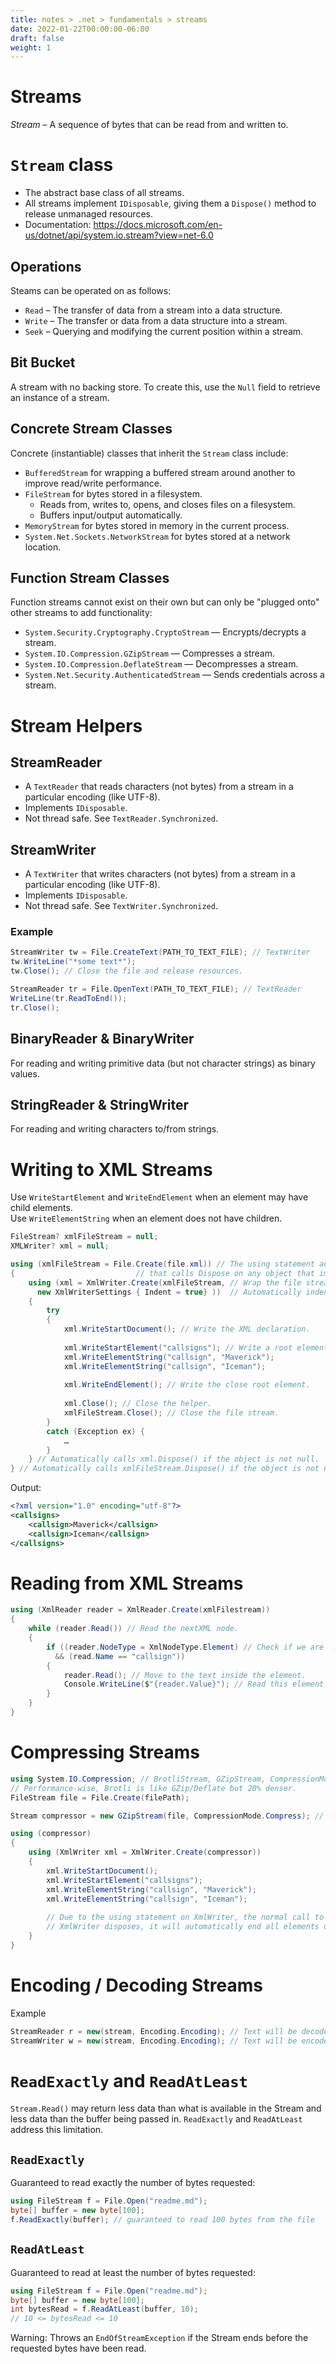 ```yaml
---
title: notes > .net > fundamentals > streams
date: 2022-01-22T00:00:00-06:00
draft: false
weight: 1
---
```


# Streams
*Stream* – A sequence of bytes that can be read from and written to.

# `Stream` class
- The abstract base class of all streams.  
- All streams implement `IDisposable`, giving them a `Dispose()` method to release unmanaged resources.
- Documentation: https://docs.microsoft.com/en-us/dotnet/api/system.io.stream?view=net-6.0

## Operations
Steams can be operated on as follows:
- `Read` – The transfer of data from a stream into a data structure.
- `Write` – The transfer or data from a data structure into a stream.
- `Seek` – Querying and modifying the current position within a stream.

## Bit Bucket
A stream with no backing store.  To create this, use the `Null` field to retrieve an instance of a stream.

## Concrete Stream Classes
Concrete (instantiable) classes that inherit the `Stream` class include:  
- `BufferedStream` for wrapping a buffered stream around another to improve read/write performance.
- `FileStream` for bytes stored in a filesystem.
  - Reads from, writes to, opens, and closes files on a filesystem.
  - Buffers input/output automatically.
- `MemoryStream` for bytes stored in memory in the current process.
- `System.Net.Sockets.NetworkStream` for bytes stored at a network location.

## Function Stream Classes
Function streams cannot exist on their own but can only be "plugged onto" other streams to add functionality:
- `System.Security.Cryptography.CryptoStream` — Encrypts/decrypts a stream.
- `System.IO.Compression.GZipStream` — Compresses a stream.
- `System.IO.Compression.DeflateStream` — Decompresses a stream.
- `System.Net.Security.AuthenticatedStream` — Sends credentials across a stream.

# Stream Helpers
## StreamReader 
- A `TextReader` that reads characters (not bytes) from a stream in a particular encoding (like UTF-8).
- Implements `IDisposable`.
- <r>Not thread safe</r>. See `TextReader.Synchronized`.

## StreamWriter
- A `TextWriter` that writes characters (not bytes) from a stream in a particular encoding (like UTF-8).  
- Implements `IDisposable`.
- <r>Not thread safe</r>. See `TextWriter.Synchronized`.

### Example
```cs
StreamWriter tw = File.CreateText(PATH_TO_TEXT_FILE); // TextWriter
tw.WriteLine("*some text*");
tw.Close(); // Close the file and release resources.

StreamReader tr = File.OpenText(PATH_TO_TEXT_FILE); // TextReader
WriteLine(tr.ReadToEnd());
tr.Close();
```

## BinaryReader & BinaryWriter
For reading and writing primitive data (but not character strings) as binary values.

## StringReader & StringWriter
For reading and writing characters to/from strings.

# Writing to XML Streams
Use `WriteStartElement` and `WriteEndElement` when an element may have child elements.  
Use `WriteElementString` when an element does not have children.

```cs
FileStream? xmlFileStream = null;
XMLWriter? xml = null;

using (xmlFileStream = File.Create(file.xml)) // The using statement automatically generates a finally statement
{							// that calls Dispose on any object that implements IDisposable.
	using (xml = XmlWriter.Create(xmlFileStream, // Wrap the file stream in an XML writer stream helper.
	  new XmlWriterSettings { Indent = true} ))  // Automatically indent nested elements.
	{
		try 
		{
			xml.WriteStartDocument(); // Write the XML declaration.
			
			xml.WriteStartElement("callsigns"); // Write a root element.
			xml.WriteElementString("callsign", "Maverick");
			xml.WriteElementString("callsign", "Iceman");
			
			xml.WriteEndElement(); // Write the close root element.
			
			xml.Close(); // Close the helper.
			xmlFileStream.Close(); // Close the file stream.
		}
		catch (Exception ex) {
			…
		}
	} // Automatically calls xml.Dispose() if the object is not null.
} // Automatically calls xmlFileStream.Dispose() if the object is not null.
```

Output:
```xml
<?xml version="1.0" encoding="utf-8"?>
<callsigns>
	<callsign>Maverick</callsign>
	<callsign>Iceman</callsign>
</callsigns>
```

# Reading from XML Streams
```cs
using (XmlReader reader = XmlReader.Create(xmlFilestream))
{
	while (reader.Read()) // Read the nextXML node.
	{
		if ((reader.NodeType = XmlNodeType.Element) // Check if we are on an element node named "callsign".
		  && (read.Name == "callsign"))
		{
			reader.Read(); // Move to the text inside the element.
			Console.WriteLine($"{reader.Value}"); // Read this element's value.
		}
	}
}
```

# Compressing Streams
```cs
using System.IO.Compression; // BrotliStream, GZipStream, CompressionMode 
// Performance-wise, Brotli is like GZip/Deflate but 20% denser.
FileStream file = File.Create(filePath);

Stream compressor = new GZipStream(file, CompressionMode.Compress); // Compress file.

using (compressor)
{
	using (XmlWriter xml = XmlWriter.Create(compressor))
	{
		xml.WriteStartDocument();
		xml.WriteStartElement("callsigns");
		xml.WriteElementString("callsign", "Maverick");
		xml.WriteElementString("callsign", "Iceman");
		
		// Due to the using statement on XmlWriter, the normal call to WriteEndElement is not necessary.  When
		// XmlWriter disposes, it will automatically end all elements of any depth.
	}
}
```

# Encoding / Decoding Streams
Example
```cs
StreamReader r = new(stream, Encoding.Encoding); // Text will be decoded as bytes are read from the stream.
StreamWriter w = new(stream, Encoding.Encoding); // Text will be encoded as bytes are written to the stream.
```

# `ReadExactly` and `ReadAtLeast`
`Stream.Read()` may return less data than what is available in the Stream and less data than the buffer being passed in. `ReadExactly` and `ReadAtLeast` address this limitation.

## `ReadExactly`
Guaranteed to read exactly the number of bytes requested:
```cs
using FileStream f = File.Open("readme.md");
byte[] buffer = new byte[100];
f.ReadExactly(buffer); // guaranteed to read 100 bytes from the file
```

## `ReadAtLeast`
Guaranteed to read at least the number of bytes requested:
```cs
using FileStream f = File.Open("readme.md");
byte[] buffer = new byte[100];
int bytesRead = f.ReadAtLeast(buffer, 10);
// 10 <= bytesRead <= 10
```

<r>Warning:</r> Throws an `EndOfStreamException` if the Stream ends before the requested bytes have been read.

